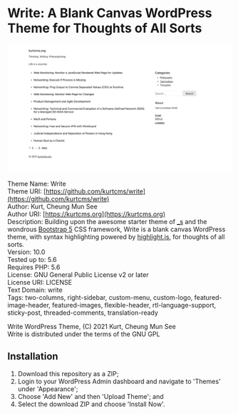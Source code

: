 # Write: A Blank Canvas WordPress Theme for Thoughts of All Sorts

![Write: A Blank Canvas WordPress Theme for Thoughts of All Sorts](https://github.com/kurtcms/write/blob/master/screenshot.png)

Theme Name: Write  
Theme URI: [https://github.com/kurtcms/write](https://github.com/kurtcms/write)  
Author: Kurt, Cheung Mun See  
Author URI: [https://kurtcms.org](https://kurtcms.org)  
Description: Building upon the awesome starter theme of [_s](https://github.com/Automattic/_s) and the wondrous [Bootstrap 5](https://github.com/twbs/bootstrap) CSS framework, Write is a blank canvas WordPress theme, with syntax highlighting powered by [highlight.js](https://github.com/highlightjs/highlight.js), for thoughts of all sorts.  
Version: 10.0  
Tested up to: 5.6  
Requires PHP: 5.6  
License: GNU General Public License v2 or later  
License URI: LICENSE  
Text Domain: write  
Tags: two-columns, right-sidebar, custom-menu, custom-logo, featured-image-header, featured-images, flexible-header, rtl-language-support, sticky-post, threaded-comments, translation-ready  

Write WordPress Theme, (C) 2021 Kurt, Cheung Mun See  
Write is distributed under the terms of the GNU GPL  

## Installation

1. Download this repository as a ZIP;
2. Login to your WordPress Admin dashboard and navigate to 'Themes' under 'Appearance';
3. Choose 'Add New' and then 'Upload Theme'; and
4. Select the download ZIP and choose 'Install Now'.
